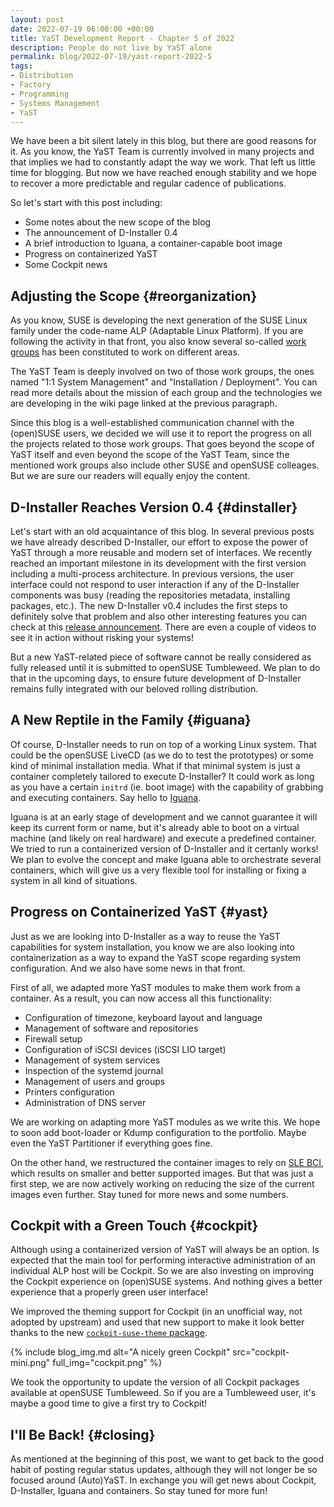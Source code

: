```yaml
---
layout: post
date: 2022-07-19 06:00:00 +00:00
title: YaST Development Report - Chapter 5 of 2022
description: People do not live by YaST alone
permalink: blog/2022-07-19/yast-report-2022-5
tags:
- Distribution
- Factory
- Programming
- Systems Management
- YaST
---
```


We have been a bit silent lately in this blog, but there are good reasons for it. As you know, the
YaST Team is currently involved in many projects and that implies we had to constantly adapt the way
we work. That left us little time for blogging. But now we have reached enough stability and we hope
to recover a more predictable and regular cadence of publications.

So let's start with this post including:

- Some notes about the new scope of the blog
- The announcement of D-Installer 0.4
- A brief introduction to Iguana, a container-capable boot image
- Progress on containerized YaST
- Some Cockpit news

## Adjusting the Scope {#reorganization}

As you know, SUSE is developing the next generation of the SUSE Linux family under the code-name ALP
(Adaptable Linux Platform). If you are following the activity in that front, you also know several
so-called [work groups](https://en.opensuse.org/openSUSE:ALP/Workgroups) has been constituted to
work on different areas.

The YaST Team is deeply involved on two of those work groups, the ones named "1:1 System
Management" and "Installation / Deployment". You can read more details about the mission of each
group and the technologies we are developing in the wiki page linked at the previous paragraph.

Since this blog is a well-established communication channel with the (open)SUSE users, we
decided we will use it to report the progress on all the projects related to those work groups. That
goes beyond the scope of YaST itself and even beyond the scope of the YaST Team, since the mentioned
work groups also include other SUSE and openSUSE colleages. But we are sure our readers will equally
enjoy the content.

## D-Installer Reaches Version 0.4 {#dinstaller}

Let's start with an old acquaintance of this blog. In several previous posts we have already
described D-Installer, our effort to expose the power of YaST through a more reusable and modern set
of interfaces. We recently reached an important milestone in its development with the
first version including a multi-process architecture. In previous versions, the user interface
could not respond to user interaction if any of the D-Installer components was busy (reading
the repositories metadata, installing packages, etc.). The new D-Installer v0.4 includes the first
steps to definitely solve that problem and also other interesting features you can check at this
[release announcement](https://github.com/yast/d-installer/pull/223). There are even a couple of
videos to see it in action without risking your systems!

But a new YaST-related piece of software cannot be really considered as fully released until it is
submitted to openSUSE Tumbleweed. We plan to do that in the upcoming days, to ensure future
development of D-Installer remains fully integrated with our beloved rolling distribution.

## A New Reptile in the Family {#iguana}

Of course, D-Installer needs to run on top of a working Linux system. That could be the openSUSE
LiveCD (as we do to test the prototypes) or some kind of minimal installation media. What if that
minimal system is just a container completely tailored to execute D-Installer? It could work as
long as you have a certain `initrd` (ie. boot image) with the capability of grabbing and executing
containers. Say hello to
[Iguana](https://en.opensuse.org/openSUSE:ALP/Workgroups/Installation/Iguana).

Iguana is at an early stage of development and we cannot guarantee it will keep its current form or
name, but it's already able to boot on a virtual machine (and likely on real hardware) and execute a
predefined container. We tried to run a containerized version of D-Installer and it certanly works!
We plan to evolve the concept and make Iguana able to orchestrate several containers, which will
give us a very flexible tool for installing or fixing a system in all kind of situations.

## Progress on Containerized YaST {#yast}

Just as we are looking into D-Installer as a way to reuse the YaST capabilities for system
installation, you know we are also looking into containerization as a way to expand the YaST scope
regarding system configuration. And we also have some news in that front.

First of all, we adapted more YaST modules to make them work from a container. As a result, you can
now access all this functionality:

- Configuration of timezone, keyboard layout and language
- Management of software and repositories
- Firewall setup
- Configuration of iSCSI devices (iSCSI LIO target)
- Management of system services
- Inspection of the systemd journal
- Management of users and groups
- Printers configuration
- Administration of DNS server

We are working on adapting more YaST modules as we write this. We hope to soon add boot-loader or
Kdump configuration to the portfolio. Maybe even the YaST Partitioner if everything goes fine.

On the other hand, we restructured the container images to rely on [SLE
BCI](https://www.suse.com/products/base-container-images/), which results on smaller and better
supported images. But that was just a first step, we are now actively working on reducing the size
of the current images even further. Stay tuned for more news and some numbers.

## Cockpit with a Green Touch {#cockpit}

Although using a containerized version of YaST will always be an option. Is expected that the main
tool for performing interactive administration of an individual ALP host will be Cockpit. So we
are also investing on improving the Cockpit experience on (open)SUSE systems. And nothing gives a
better experience that a properly green user interface!

We improved the theming support for Cockpit (in an unofficial way, not adopted by upstream) and used
that new support to make it look better thanks to the new
[`cockpit-suse-theme` package](https://build.opensuse.org/package/show/openSUSE:Factory/cockpit-suse-theme).

{% include blog_img.md alt="A nicely green Cockpit"
src="cockpit-mini.png" full_img="cockpit.png" %}

We took the opportunity to update the version of all Cockpit packages available at openSUSE
Tumbleweed. So if you are a Tumbleweed user, it's maybe a good time to give a first try to Cockpit!

## I'll Be Back! {#closing}

As mentioned at the beginning of this post, we want to get back to the good habit of posting regular
status updates, although they will not longer be so focused around (Auto)YaST. In exchange you will
get news about Cockpit, D-Installer, Iguana and containers. So stay tuned for more fun!
